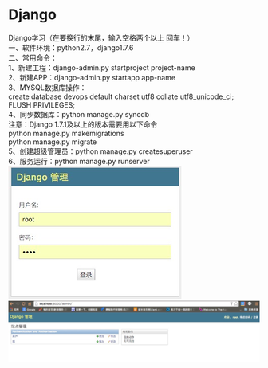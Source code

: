 # Django   
Django学习（在要换行的末尾，输入空格两个以上 回车！）   
一、软件环境：python2.7，django1.7.6    
二、常用命令：    
1、新建工程：django-admin.py startproject project-name     
2、新建APP：django-admin.py startapp app-name    
3、MYSQL数据库操作：    
create database devops default charset utf8 collate utf8_unicode_ci;    
FLUSH PRIVILEGES;    
4、同步数据库：python manage.py syncdb    
注意：Django 1.7.1及以上的版本需要用以下命令    
python manage.py makemigrations    
python manage.py migrate    
5、创建超级管理员：python manage.py createsuperuser    
6、服务运行：python manage.py runserver  
![image](https://github.com/gyw040518/Django/blob/master/screenshots/admin-login.png)
![image](https://github.com/gyw040518/Django/blob/master/screenshots/admin-logined.png)
